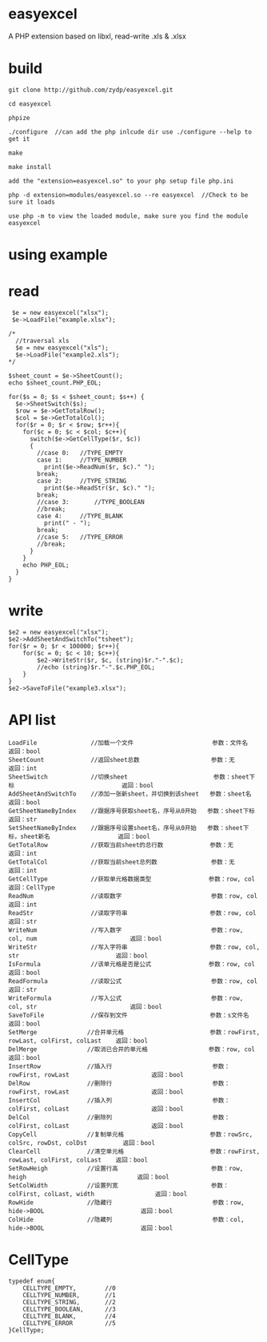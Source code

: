 # easyexcel
A PHP extension based on libxl, read-write .xls & .xlsx

# build
    git clone http://github.com/zydp/easyexcel.git
    
    cd easyexcel
    
    phpize
  
    ./configure  //can add the php inlcude dir use ./configure --help to get it
  
    make
  
    make install
    
    add the "extension=easyexcel.so" to your php setup file php.ini
    
    php -d extension=modules/easyexcel.so --re easyexcel  //Check to be sure it loads
    
    use php -m to view the loaded module, make sure you find the module easyexcel

# using example
# read
     $e = new easyexcel("xlsx");
     $e->LoadFile("example.xlsx");
    
    /*
      //traversal xls
      $e = new easyexcel("xls");
      $e->LoadFile("example2.xls"); 
    */
    
    $sheet_count = $e->SheetCount();
    echo $sheet_count.PHP_EOL;

    for($s = 0; $s < $sheet_count; $s++) {
      $e->SheetSwitch($s);
      $row = $e->GetTotalRow();
      $col = $e->GetTotalCol();
      for($r = 0; $r < $row; $r++){
        for($c = 0; $c < $col; $c++){
          switch($e->GetCellType($r, $c))
          {
            //case 0:	//TYPE_EMPTY
            case 1:		//TYPE_NUMBER
              print($e->ReadNum($r, $c)." ");
            break;
            case 2:		//TYPE_STRING
              print($e->ReadStr($r, $c)." ");
            break;
            //case 3:		//TYPE_BOOLEAN
            //break;
            case 4:		//TYPE_BLANK
              print(" - ");
            break;
            //case 5:	//TYPE_ERROR
            //break;
          }
        }
        echo PHP_EOL;
      }
    }

# write
    $e2 = new easyexcel("xlsx");
    $e2->AddSheetAndSwitchTo("tsheet");
	for($r = 0; $r < 100000; $r++){
		for($c = 0; $c < 10; $c++){
			$e2->WriteStr($r, $c, (string)$r."-".$c);
			//echo (string)$r."-".$c.PHP_EOL;
		}
	}
	$e2->SaveToFile("example3.xlsx");
	
# API list
	LoadFile               //加载一个文件                      参数：文件名                    				返回：bool
	SheetCount             //返回sheet总数                    参数：无                       				返回：int
	SheetSwitch            //切换sheet                        参数：sheet下标                 				返回：bool
	AddSheetAndSwitchTo    //添加一张新sheet，并切换到该sheet   参数：sheet名                  			  返回：bool
	GetSheetNameByIndex    //跟据序号获取sheet名，序号从0开始   参数：sheet下标                 				返回：str
	SetSheetNameByIndex    //跟据序号设置sheet名，序号从0开始   参数：sheet下标，sheet新名      				返回：bool
	GetTotalRow            //获取当前sheet的总行数             参数：无                       				返回：int
	GetTotalCol            //获取当前sheet总列数               参数：无                       				返回：int
	GetCellType            //获取单元格数据类型                参数：row, col                 				返回：CellType
	ReadNum                //读取数字                         参数：row, col                 				返回：int
	ReadStr                //读取字符串                       参数：row, col                 				返回：str
	WriteNum               //写入数字                         参数：row, col, num           				返回：bool
	WriteStr               //写入字符串                       参数：row, col, str            				返回：bool
	IsFormula              //该单元格是否是公式                参数：row, col                 				返回：bool
	ReadFormula            //读取公式                         参数：row, col                 				返回：str
	WriteFormula           //写入公式                         参数：row, col, str            				返回：bool
	SaveToFile             //保存到文件                       参数：s文件名                   				返回：bool
	SetMerge			  //合并单元格						 参数：rowFirst, rowLast, colFirst, colLast	返回：bool
	DelMerge			  //取消已合并的单元格				  参数：row, col								返回：bool
	InsertRow			  //插入行							   参数：rowFirst, rowLast						  返回：bool
	DelRow				  //删除行							   参数：rowFirst, rowLast						  返回：bool
	InsertCol			  //插入列							   参数：colFirst, colLast						  返回：bool
	DelCol				  //删除列							   参数：colFirst, colLast						  返回：bool
	CopyCell			  //复制单元格						 参数：rowSrc, colSrc, rowDst, colDst		    返回：bool
	ClearCell			  //清空单元格						 参数：rowFirst, rowLast, colFirst, colLast	返回：bool
	SetRowHeigh			  //设置行高						  参数：row, heigh								  返回：bool
	SetColWidth			  //设置列宽						  参数：colFirst, colLast, width				  返回：bool
	RowHide				  //隐藏行							   参数：row, hide->BOOL							返回：bool
	ColHide				  //隐藏列							   参数：col, hide->BOOL							返回：bool
	
# CellType
	typedef enum{
		CELLTYPE_EMPTY,        //0
		CELLTYPE_NUMBER,       //1
		CELLTYPE_STRING,       //2
		CELLTYPE_BOOLEAN,      //3
		CELLTYPE_BLANK,        //4
		CELLTYPE_ERROR         //5
	}CellType;
